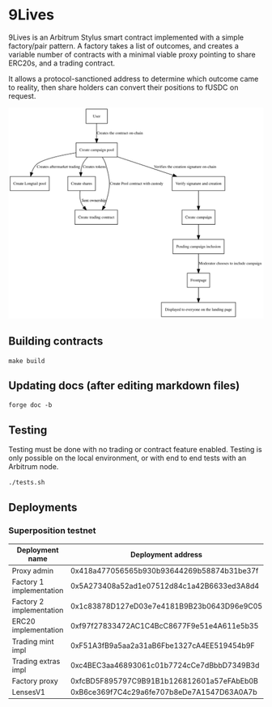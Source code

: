 
# 9Lives

9Lives is an Arbitrum Stylus smart contract implemented with a simple factory/pair
pattern. A factory takes a list of outcomes, and creates a variable number of contracts
with a minimal viable proxy pointing to share ERC20s, and a trading contract.

It allows a protocol-sanctioned address to determine which outcome came to reality,
then share holders can convert their positions to fUSDC on request.

![Diagram of the system](diagram.svg)

## Building contracts

	make build

## Updating docs (after editing markdown files)

	forge doc -b

## Testing

Testing must be done with no trading or contract feature enabled. Testing is only possible
on the local environment, or with end to end tests with an Arbitrum node.

	./tests.sh

## Deployments

### Superposition testnet

|      Deployment name     |              Deployment address            |
|--------------------------|--------------------------------------------|
| Proxy admin              | 0x418a477056565b930b93644269b58874b31be37f |
| Factory 1 implementation | 0x5A273408a52ad1e07512d84c1a42B6633ed3A8d4 |
| Factory 2 implementation | 0x1c83878D127eD03e7e4181B9B23b0643D96e9C05 |
| ERC20 implementation     | 0xf97f27833472AC1C4BcC8677F9e51e4A611e5b35 |
| Trading mint impl        | 0xF51A3fB9a5aa2a31aB6Fbe1327cA4EE519454b9F |
| Trading extras impl      | 0xc4BEC3aa46893061c01b7724cCe7dBbbD7349B3d |
| Factory proxy            | 0xfcBD5F895797C9B91B1b126812601a57eFAbEb0B |
| LensesV1                 | 0xB6ce369f7C4c29a6fe707b8eDe7A1547D63A0A7b |
